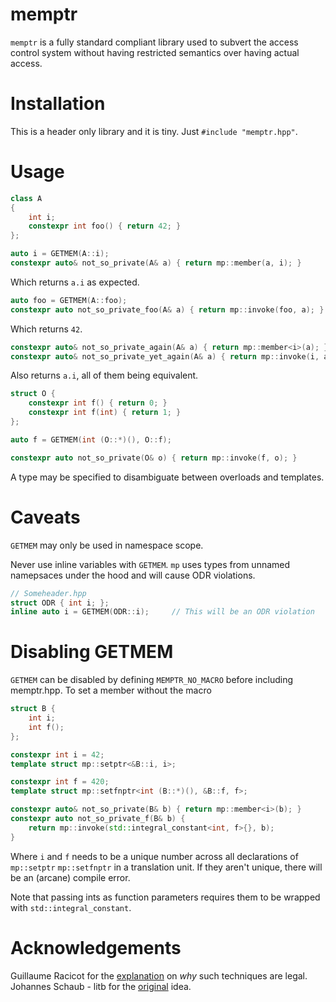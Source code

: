 # memptr

`memptr` is a fully standard compliant library used to subvert the access control system without having restricted semantics over having actual access.

# Installation

This is a header only library and it is tiny. Just `#include "memptr.hpp"`.

# Usage

````c++
class A
{
    int i;
    constexpr int foo() { return 42; }
};

auto i = GETMEM(A::i);
constexpr auto& not_so_private(A& a) { return mp::member(a, i); }
````

Which returns `a.i` as expected.

````c++
auto foo = GETMEM(A::foo);
constexpr auto not_so_private_foo(A& a) { return mp::invoke(foo, a); }
````

Which returns `42`.

````c++
constexpr auto& not_so_private_again(A& a) { return mp::member<i>(a); }
constexpr auto& not_so_private_yet_again(A& a) { return mp::invoke(i, a); }
````

Also returns `a.i`, all of them being equivalent.

````c++
struct O {
    constexpr int f() { return 0; }
    constexpr int f(int) { return 1; }
};

auto f = GETMEM(int (O::*)(), O::f);

constexpr auto not_so_private(O& o) { return mp::invoke(f, o); }
````

A type may be specified to disambiguate between overloads and templates.

# Caveats

`GETMEM` may only be used in namespace scope.

Never use inline variables with `GETMEM`. `mp` uses types from unnamed namepsaces
under the hood and will cause ODR violations.

````c++
// Someheader.hpp
struct ODR { int i; };
inline auto i = GETMEM(ODR::i);     // This will be an ODR violation
````

# Disabling GETMEM

`GETMEM` can be disabled by defining `MEMPTR_NO_MACRO` before including memptr.hpp.
To set a member without the macro

````c++
struct B {
    int i;
    int f();
};

constexpr int i = 42;
template struct mp::setptr<&B::i, i>;

constexpr int f = 420;
template struct mp::setfnptr<int (B::*)(), &B::f, f>;

constexpr auto& not_so_private(B& b) { return mp::member<i>(b); }
constexpr auto not_so_private_f(B& b) {
    return mp::invoke(std::integral_constant<int, f>{}, b);
}
````

Where `i` and `f` needs to be a unique number across all declarations of `mp::setptr`
`mp::setfnptr` in a translation unit. If they aren't unique, there will be an
(arcane) compile error.

Note that passing ints as function parameters requires them to be wrapped with
 `std::integral_constant`.

# Acknowledgements
Guillaume Racicot for the [explanation](https://stackoverflow.com/questions/54909496/access-control-in-template-parameters) on _why_ such techniques are legal.  
Johannes Schaub - litb for the [original](http://bloglitb.blogspot.com/2010/07/access-to-private-members-thats-easy.html) idea.
